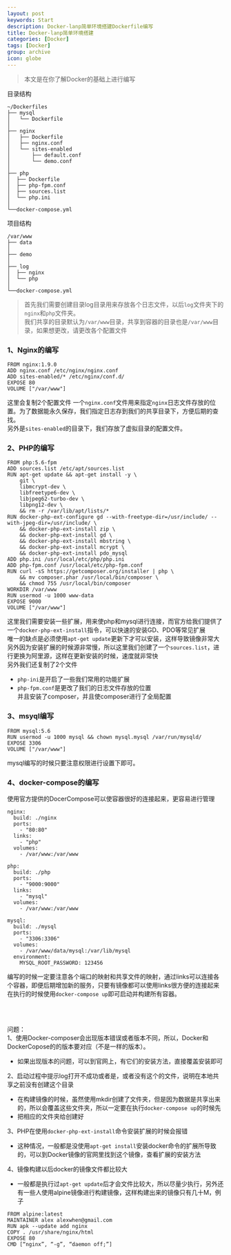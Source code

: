 ```yaml
---
layout: post
keywords: Start
description: Docker-lanp简单环境搭建Dockerfile编写
title: Docker-lanp简单环境搭建
categories: [Docker]
tags: [Docker]
group: archive
icon: globe
---
```




>本文是在你了解Docker的基础上进行编写


目录结构

    ~/Dockerfiles
    ├── mysql
    │   └── Dockerfile
    │
    ├── nginx
    │   ├── Dockerfile
    │   ├── nginx.conf
    │   └── sites-enabled
    │       ├── default.conf
    │       └── demo.conf
    │
    ├── php
    │  ├── Dockerfile
    │  ├── php-fpm.conf
    │  ├── sources.list
    │  └── php.ini
    │
    └──docker-compose.yml

项目结构

    /var/www
    ├── data
    │
    ├── demo
    │
    ├── log
    │  ├── nginx
    │  └── php
    │
    └──docker-compose.yml

>首先我们需要创建目录log目录用来存放各个日志文件，以后`log`文件夹下的`nginx`和`php`文件夹。<br>
>我们共享的目录默认为`/var/www`目录，共享到容器的目录也是`/var/www`目录，如果想更改，请更改各个配置文件<br>

### 1、Nginx的编写

    FROM nginx:1.9.0
    ADD nginx.conf /etc/nginx/nginx.conf
    ADD sites-enabled/* /etc/nginx/conf.d/
    EXPOSE 80
    VOLUME ["/var/www"]

这里会复制2个配置文件
一个`nginx.conf`文件用来指定`nginx`日志文件存放的位置。为了数据能永久保存，我们指定日志存到我们的共享目录下，方便后期的查找。<br>
另外是`sites-enabled`的目录下，我们存放了虚拟目录的配置文件。<br>

### 2、PHP的编写

    FROM php:5.6-fpm
    ADD sources.list /etc/apt/sources.list
    RUN apt-get update && apt-get install -y \
    	git \
        libmcrypt-dev \
        libfreetype6-dev \
        libjpeg62-turbo-dev \
        libpng12-dev \
        && rm -r /var/lib/apt/lists/*
    RUN docker-php-ext-configure gd --with-freetype-dir=/usr/include/ --with-jpeg-dir=/usr/include/ \
        && docker-php-ext-install zip \
        && docker-php-ext-install gd \
        && docker-php-ext-install mbstring \
        && docker-php-ext-install mcrypt \
        && docker-php-ext-install pdo_mysql
    ADD php.ini /usr/local/etc/php/php.ini
    ADD php-fpm.conf /usr/local/etc/php-fpm.conf
    RUN curl -sS https://getcomposer.org/installer | php \
        && mv composer.phar /usr/local/bin/composer \
        && chmod 755 /usr/local/bin/composer
    WORKDIR /var/www
    RUN usermod -u 1000 www-data
    EXPOSE 9000
    VOLUME ["/var/www"]

这里我们需要安装一些扩展，用来使php和mysql进行连接，而官方给我们提供了一个`docker-php-ext-install`指令，可以快速的安装GD、PDO等常见扩展<br>
唯一的缺点是必须使用`apt-get update`更新下才可以安装，这样导致镜像非常大<br>
另外因为安装扩展的时候源非常慢，所以这里我们创建了一个`sources.list`，进行更换为阿里源，这样在更新安装的时候，速度就非常快<br>
另外我们还复制了2个文件<br>
  - `php-ini`是开启了一些我们常用的功能扩展<br>
  - `php-fpm.conf`是更改了我们的日志文件存放的位置<br>
并且安装了composer，并且使composer进行了全局配置<br>

### 3、msyql编写

    FROM mysql:5.6
    RUN usermod -u 1000 mysql && chown mysql.mysql /var/run/mysqld/
    EXPOSE 3306
    VOLUME ["/var/www"]

mysql编写的时候只要注意权限进行设置下即可。<br>

### 4、docker-compose的编写
使用官方提供的DocerCompose可以使容器很好的连接起来，更容易进行管理<br>

    nginx:
      build: ./nginx
      ports:
        - "80:80"
      links:
        - "php"
      volumes:
        - /var/www:/var/www

    php:
      build: ./php
      ports:
        - "9000:9000"
      links:
        - "mysql"
      volumes:
        - /var/www:/var/www

    mysql:
      build: ./mysql
      ports:
        - "3306:3306"
      volumes:
        - /var/www/data/mysql:/var/lib/mysql
      environment:
        MYSQL_ROOT_PASSWORD: 123456

编写的时候一定要注意各个端口的映射和共享文件的映射，通过links可以连接各个容器，即便后期增加新的服务，只要有镜像都可以使用links很方便的连接起来<br>
在执行的时候使用`docker-compose up`即可启动并构建所有容器。<br>

<br>
<br>

问题：<br>
1、使用Docker-composer会出现版本错误或者版本不同，所以，Docker和DockerCopose的的版本要对应（不是一样的版本）。<br>
   - 如果出现版本的问题，可以到官网上，有它们的安装方法，直接覆盖安装即可<br>

2、启动过程中提示log打开不成功或者是，或者没有这个的文件，说明在本地共享之前没有创建这个目录<br>
   - 在构建镜像的时候，虽然使用mkdir创建了文件夹，但是因为数据是共享出来的，所以会覆盖这些文件夹，所以一定要在执行`docker-compose up`的时候先<br>
   - 把相应的文件夹给创建好<br>

3、PHP在使用`docker-php-ext-install`命令安装扩展的时候会报错<br>
   - 这种情况，一般都是没使用`apt-get install`安装docker命令的扩展所导致的，可以到Docker镜像的官网里找到这个镜像，查看扩展的安装方法<br>

4、镜像构建以后docker的镜像文件都比较大<br>
   - 一般都是执行过`apt-get update`后才会文件比较大，所以尽量少执行，另外还有一些人使用alpine镜像进行构建镜像，这样构建出来的镜像只有几十M，例子<br>

    FROM alpine:latest
    MAINTAINER alex alexwhen@gmail.com
    RUN apk --update add nginx
    COPY . /usr/share/nginx/html
    EXPOSE 80
    CMD [“nginx”, “-g”, “daemon off;”]

